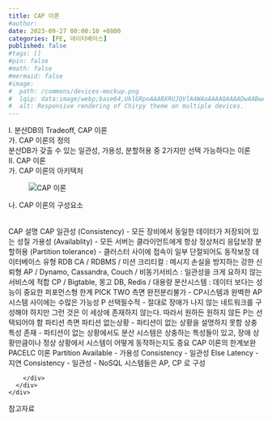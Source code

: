 ```yaml
---
title: CAP 이론
#author: 
date: 2023-09-27 00:00:10 +0800
categories: [PE, 데이터베이스]
published: false
#tags: []
#pin: false
#math: false
#mermaid: false
#image:
#  path: /commons/devices-mockup.png
#  lqip: data:image/webp;base64,UklGRpoAAABXRUJQVlA4WAoAAAAQAAAADwAABwAAQUxQSDIAAAARL0AmbZurmr57yyIiqE8oiG0bejIYEQTgqiDA9vqnsUSI6H+oAERp2HZ65qP/VIAWAFZQOCBCAAAA8AEAnQEqEAAIAAVAfCWkAALp8sF8rgRgAP7o9FDvMCkMde9PK7euH5M1m6VWoDXf2FkP3BqV0ZYbO6NA/VFIAAAA
#  alt: Responsive rendering of Chirpy theme on multiple devices.
---
```


<div class="post-wrap">
  <div class="para">
    <div class="para-title">
      I. 분산DB의 Tradeoff, CAP 이론
    </div>
    <div class="para-cntnt">
      <div class="para">
        <div class="para-title">
          가. CAP 이론의 정의
        </div>
        <div class="para-cntnt">
            분산DB가 갖출 수 있는 일관성, 가용성, 분할허용 중 2가지만 선택 가능하다는 이론
        </div>
      </div>
    </div>
  </div>
  
  <div class="para">
    <div class="para-title">
      II. CAP 이론
    </div>
    <div class="para-cntnt">
      <div class="para">
        <div class="para-title">
          가. CAP 이론의 아키텍처
        </div>
        <div class="para-cntnt">
          <figure class="post-figure">
            <img src="/assets/img/posts/CAP-이론.png" alt="CAP 이론">
<!--            <figcaption>Source: Unveiling the Metaverse: Exploring Emerging Trends, Multifaceted Perspectives, and Future Challenges</figcaption>-->
          </figure>
        </div>
      </div>
      <div class="para">
        <div class="para-title">
          나. CAP 이론의 구성요소
        </div>
        <div class="para-cntnt">
          <table class="post-table">
          </table>
          CAP 설명 CAP
  일관성 (Consistency) - 모든 장비에서 동일한 데이터가 저장되어 있는 성질
  가용성 (Availablity) - 모든 서버는 클라이언트에게 항상 정상처리 응답보장
  분할허용 (Partition tolerance) - 클러스터 사이에 접속이 일부 단절되어도 동작보장
데이터베이스 유형 RDB
  CA / RDBMS / 미션 크리티컬 : 메시지 손실을 방지하는 강한 신뢰형 
  AP / Dynamo, Cassandra, Couch / 비동기서비스 : 일관성을 크게 요하지 않는 서비스에 적합
  CP / Bigtable, 몽고 DB, Redis / 대용량 분산시스템 : 데이터 보다는 성능이 중요한 퍼포먼스형        
한계
  PICK TWO 측면
    완전분리불가 - CP시스템과 완벽한 AP시스템 사이에는 수많은 가능성
    P 선택필수적 - 절대로 장애가 나지 않는 네트워크를 구성해야 하지만 그런 것은 이 세상에 존재하지 않는다. 따라서&nbsp;원하든 원하지 않든 P는 선택되어야 함
  파티션 측면  
    파티션 없는상황 - 파티션이 없는 상황을 설명하지 못함
    상충특성 존재 - 파티션이 없는 상황에서도 분산 시스템은 상충하는 특성들이 있고, 장애 상황만큼이나 정상 상황에서 시스템이 어떻게 동작하는지도 중요
CAP 이론의 한계보완 PACELC 이론
  Partition
    Available - 가용성
    Consistency - 일관성
  Else
    Latency - 지연
    Consistency - 일관성
- NoSQL 시스템들은 AP, CP 로 구성

        </div>
      </div>
    </div>
  </div>

  <div class="refr-wrap">
    <div class="refr-title">
        참고자료
    </div>
    <ol class="refr-list">
    <!--    <li>(나현식, 최대선) <a target="_blank" href="https://scienceon.kisti.re.kr/commons/util/originalView.do?cn=JAKO202225948430499&oCn=JAKO202225948430499&dbt=JAKO&journal=NJOU00291864">메타버스 보안 위협 요소 및 대응 방안 검토</a></li>-->
    <!--    <li>(M. Uddin, S. Manickam, H. Ullah, M. Obaidat and A. Dandoush) <a target="_blank" href="https://ieeexplore.ieee.org/abstract/document/10138386">Unveiling the Metaverse: Exploring Emerging Trends, Multifaceted Perspectives, and Future Challenges</a></li>-->
    </ol>
  </div>
</div>
